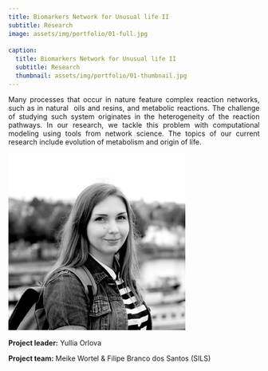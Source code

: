```yaml
---
title: Biomarkers Network for Unusual life II
subtitle: Research
image: assets/img/portfolio/01-full.jpg

caption:
  title: Biomarkers Network for Unusual life II
  subtitle: Research
  thumbnail: assets/img/portfolio/01-thumbnail.jpg
---
```

<p style='text-align: justify;'> Many processes that occur in nature feature complex reaction networks, such as in natural  oils and resins, and metabolic reactions.
The challenge of studying such system originates in the heterogeneity of the reaction pathways. 
In our research, we tackle this problem with computational modeling using tools from network science. The topics of our current research include evolution of metabolism and origin of life.</p>

<img src="/assets/img/portfolio/Yullia_Orlova.jpg" alt="Yullia Orlova">

**Project leader:** Yullia Orlova

**Project team:** Meike Wortel & Filipe Branco dos Santos (SILS)
